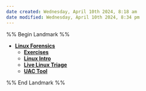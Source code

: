 ```yaml
---
date created: Wednesday, April 10th 2024, 8:18 am
date modified: Wednesday, April 10th 2024, 8:34 pm
---
```


%% Begin Landmark %%
- **[Linux Forensics](./Linux%20Forensics/Linux%20Forensics.md)**
	- **[Exercises](./Linux%20Forensics/Exercises/Exercises.md)**
	- **[Linux Intro](./Linux%20Forensics/Linux%20Intro/Linux%20Intro.md)**
	- **[Live Linux Triage](./Linux%20Forensics/Live%20Linux%20Triage/Live%20Linux%20Triage.md)**
	- **[UAC Tool](./Linux%20Forensics/UAC%20Tool/UAC%20Tool.md)**

%% End Landmark %%